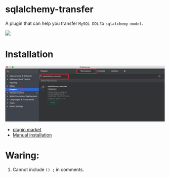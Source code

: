 # sqlalchemy-transfer

A plugin that can help you transfer `MySQL DDL` to `sqlalchemy-model`.

![](pic/1.gif)

# Installation

![](pic/install.jpg)

- [plugin market](https://plugins.jetbrains.com/plugin/14219-sqlalchemy-transfer/)
- [Manual installation](https://github.com/crossoverJie/sqlalchemy-transfer/releases)

# Waring:

1. Cannot include `() ;` in comments. 